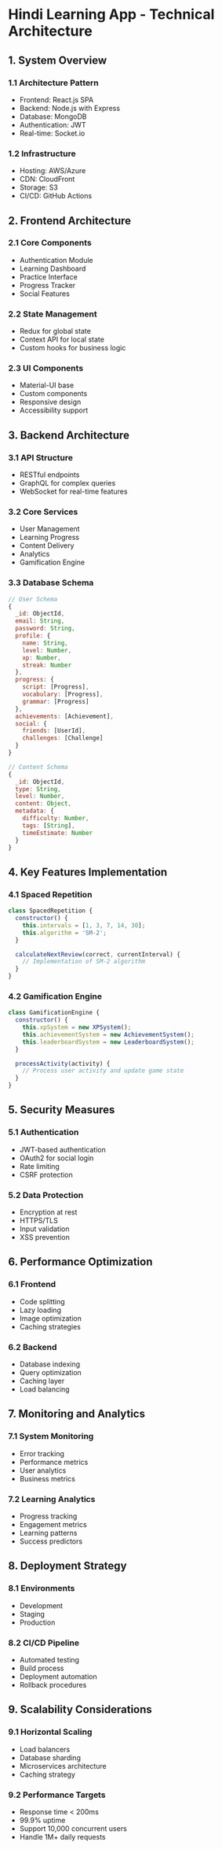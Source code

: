 # Hindi Learning App - Technical Architecture

## 1. System Overview
### 1.1 Architecture Pattern
- Frontend: React.js SPA
- Backend: Node.js with Express
- Database: MongoDB
- Authentication: JWT
- Real-time: Socket.io

### 1.2 Infrastructure
- Hosting: AWS/Azure
- CDN: CloudFront
- Storage: S3
- CI/CD: GitHub Actions

## 2. Frontend Architecture
### 2.1 Core Components
- Authentication Module
- Learning Dashboard
- Practice Interface
- Progress Tracker
- Social Features

### 2.2 State Management
- Redux for global state
- Context API for local state
- Custom hooks for business logic

### 2.3 UI Components
- Material-UI base
- Custom components
- Responsive design
- Accessibility support

## 3. Backend Architecture
### 3.1 API Structure
- RESTful endpoints
- GraphQL for complex queries
- WebSocket for real-time features

### 3.2 Core Services
- User Management
- Learning Progress
- Content Delivery
- Analytics
- Gamification Engine

### 3.3 Database Schema
```javascript
// User Schema
{
  _id: ObjectId,
  email: String,
  password: String,
  profile: {
    name: String,
    level: Number,
    xp: Number,
    streak: Number
  },
  progress: {
    script: [Progress],
    vocabulary: [Progress],
    grammar: [Progress]
  },
  achievements: [Achievement],
  social: {
    friends: [UserId],
    challenges: [Challenge]
  }
}

// Content Schema
{
  _id: ObjectId,
  type: String,
  level: Number,
  content: Object,
  metadata: {
    difficulty: Number,
    tags: [String],
    timeEstimate: Number
  }
}
```

## 4. Key Features Implementation
### 4.1 Spaced Repetition
```javascript
class SpacedRepetition {
  constructor() {
    this.intervals = [1, 3, 7, 14, 30];
    this.algorithm = 'SM-2';
  }

  calculateNextReview(correct, currentInterval) {
    // Implementation of SM-2 algorithm
  }
}
```

### 4.2 Gamification Engine
```javascript
class GamificationEngine {
  constructor() {
    this.xpSystem = new XPSystem();
    this.achievementSystem = new AchievementSystem();
    this.leaderboardSystem = new LeaderboardSystem();
  }

  processActivity(activity) {
    // Process user activity and update game state
  }
}
```

## 5. Security Measures
### 5.1 Authentication
- JWT-based authentication
- OAuth2 for social login
- Rate limiting
- CSRF protection

### 5.2 Data Protection
- Encryption at rest
- HTTPS/TLS
- Input validation
- XSS prevention

## 6. Performance Optimization
### 6.1 Frontend
- Code splitting
- Lazy loading
- Image optimization
- Caching strategies

### 6.2 Backend
- Database indexing
- Query optimization
- Caching layer
- Load balancing

## 7. Monitoring and Analytics
### 7.1 System Monitoring
- Error tracking
- Performance metrics
- User analytics
- Business metrics

### 7.2 Learning Analytics
- Progress tracking
- Engagement metrics
- Learning patterns
- Success predictors

## 8. Deployment Strategy
### 8.1 Environments
- Development
- Staging
- Production

### 8.2 CI/CD Pipeline
- Automated testing
- Build process
- Deployment automation
- Rollback procedures

## 9. Scalability Considerations
### 9.1 Horizontal Scaling
- Load balancers
- Database sharding
- Microservices architecture
- Caching strategy

### 9.2 Performance Targets
- Response time < 200ms
- 99.9% uptime
- Support 10,000 concurrent users
- Handle 1M+ daily requests 